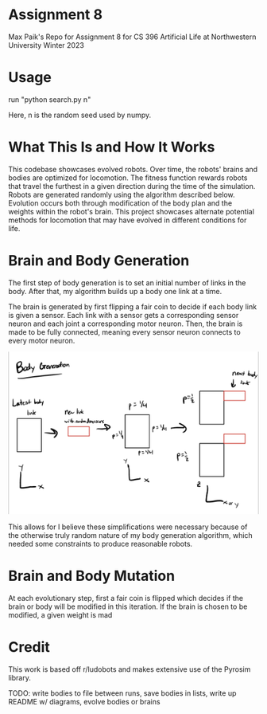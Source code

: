 # Assignment 8
Max Paik's  Repo for Assignment 8 for CS 396 Artificial Life at Northwestern University Winter 2023

# Usage

run "python search.py n" 

Here, n is the random seed used by numpy.

# What This Is and How It Works

This codebase showcases evolved robots. Over time, the robots' brains and bodies are optimized for locomotion.
The fitness function rewards robots that travel the furthest in a given direction during the time of the simulation.
Robots are generated randomly using the algorithm described below. 
Evolution occurs both through modification of the body plan and the weights within the robot's brain.
This project showcases alternate potential methods for locomotion that may have evolved in different conditions for life.

# Brain and Body Generation

The first step of body generation is to set an initial number of links in the body. 
After that, my algorithm builds up a body one link at a time. 

The brain is generated by first flipping a fair coin to decide if each body link is given a sensor. 
Each link with a sensor gets a corresponding sensor neuron and each joint a corresponding motor neuron.
Then, the brain is made to be fully connected, meaning every sensor neuron connects to every motor neuron.

![Alt text](body_generation.jpeg)

This allows for 
I believe these simplifications were necessary because of the otherwise truly random nature of my body generation algorithm, which needed some constraints to produce reasonable robots.

# Brain and Body Mutation

At each evolutionary step, first a fair coin is flipped which decides if the brain or body will be modified in this iteration.
If the brain is chosen to be modified, a given weight is mad

# Credit

This work is based off r/ludobots and makes extensive use of the Pyrosim library. 


TODO: write bodies to file between runs, save bodies in lists, write up README w/ diagrams, evolve bodies or brains